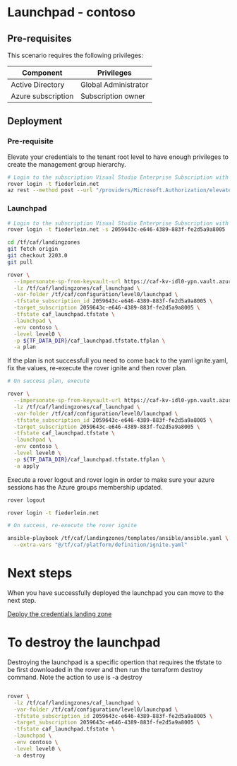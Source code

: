 # Launchpad - contoso

## Pre-requisites

This scenario requires the following privileges:

| Component          | Privileges           |
|--------------------|----------------------|
| Active Directory   | Global Administrator |
| Azure subscription | Subscription owner   |

## Deployment

### Pre-requisite

Elevate your credentials to the tenant root level to have enough privileges to create the management group hierarchy.

```bash
# Login to the subscription Visual Studio Enterprise Subscription with the user matthew.fiederlein_gmail.com#EXT#@matthewfiederleingmail.onmicrosoft.com
rover login -t fiederlein.net
az rest --method post --url "/providers/Microsoft.Authorization/elevateAccess?api-version=2016-07-01"

```

### Launchpad

```bash
# Login to the subscription Visual Studio Enterprise Subscription with the user matthew.fiederlein_gmail.com#EXT#@matthewfiederleingmail.onmicrosoft.com
rover login -t fiederlein.net -s 2059643c-e646-4389-883f-fe2d5a9a8005

cd /tf/caf/landingzones
git fetch origin
git checkout 2203.0
git pull

rover \
  --impersonate-sp-from-keyvault-url https://caf-kv-idl0-ypn.vault.azure.net/ \
  -lz /tf/caf/landingzones/caf_launchpad \
  -var-folder /tf/caf/configuration/level0/launchpad \
  -tfstate_subscription_id 2059643c-e646-4389-883f-fe2d5a9a8005 \
  -target_subscription 2059643c-e646-4389-883f-fe2d5a9a8005 \
  -tfstate caf_launchpad.tfstate \
  -launchpad \
  -env contoso \
  -level level0 \
  -p ${TF_DATA_DIR}/caf_launchpad.tfstate.tfplan \
  -a plan

```

If the plan is not successfull you need to come back to the yaml ignite.yaml, fix the values, re-execute the rover ignite and then rover plan.


```bash 
# On success plan, execute

rover \
  --impersonate-sp-from-keyvault-url https://caf-kv-idl0-ypn.vault.azure.net/ \
  -lz /tf/caf/landingzones/caf_launchpad \
  -var-folder /tf/caf/configuration/level0/launchpad \
  -tfstate_subscription_id 2059643c-e646-4389-883f-fe2d5a9a8005 \
  -target_subscription 2059643c-e646-4389-883f-fe2d5a9a8005 \
  -tfstate caf_launchpad.tfstate \
  -launchpad \
  -env contoso \
  -level level0 \
  -p ${TF_DATA_DIR}/caf_launchpad.tfstate.tfplan \
  -a apply

```

Execute a rover logout and rover login in order to make sure your azure sessions has the Azure groups membership updated.

```bash
rover logout

rover login -t fiederlein.net

# On success, re-execute the rover ignite

ansible-playbook /tf/caf/landingzones/templates/ansible/ansible.yaml \
  --extra-vars "@/tf/caf/platform/definition/ignite.yaml"

```

# Next steps

When you have successfully deployed the launchpad you can  move to the next step.

 [Deploy the credentials landing zone](../credentials/readme.md)


# To destroy the launchpad

Destroying the launchpad is a specific opertion that requires the tfstate to be first downloaded in the rover and then run the terraform destroy command. Note the action to use is -a destroy

```bash

rover \
  -lz /tf/caf/landingzones/caf_launchpad \
  -var-folder /tf/caf/configuration/level0/launchpad \
  -tfstate_subscription_id 2059643c-e646-4389-883f-fe2d5a9a8005 \
  -target_subscription 2059643c-e646-4389-883f-fe2d5a9a8005 \
  -tfstate caf_launchpad.tfstate \
  -launchpad \
  -env contoso \
  -level level0 \
  -a destroy

```